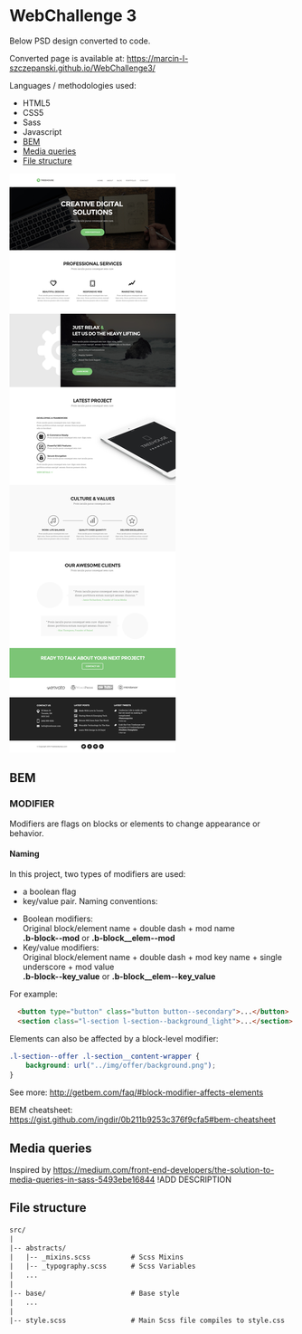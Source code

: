 # WebChallenge 3

Below PSD design converted to code.

Converted page is available at: https://marcin-l-szczepanski.github.io/WebChallenge3/

Languages / methodologies used:
* HTML5
* CSS5
* Sass
* Javascript
* [BEM](#bem)
* [Media queries](#media-queries)
* [File structure](#file-structure)

![WebChallenge3 PSD design](https://github.com/Marcin-L-Szczepanski/WebChallenge3/blob/master/resources/3.jpg)

## BEM
### MODIFIER

Modifiers are flags on blocks or elements to change appearance or behavior.

#### Naming
In this project, two types of modifiers are used:
 - a boolean flag
 - key/value pair.
Naming conventions:

  * Boolean modifiers:<br>
    Original block/element name + double dash + mod name<br>
    **.b-block--mod** or **.b-block__elem--mod**
  * Key/value modifiers:<br>
    Original block/element name + double dash + mod key name + single underscore + mod value<br>
    **.b-block--key_value** or **.b-block__elem--key_value**

For example:
```html
  <button type="button" class="button button--secondary">...</button>
  <section class="l-section l-section--background_light">...</section>
```

Elements can also be affected by a block-level modifier:
```css
.l-section--offer .l-section__content-wrapper {
    background: url("../img/offer/background.png");
}
```
See more: http://getbem.com/faq/#block-modifier-affects-elements

BEM cheatsheet: https://gist.github.com/ingdir/0b211b9253c376f9cfa5#bem-cheatsheet

## Media queries
Inspired by https://medium.com/front-end-developers/the-solution-to-media-queries-in-sass-5493ebe16844
!ADD DESCRIPTION


## File structure
```
src/
|
|-- abstracts/
|   |-- _mixins.scss          # Scss Mixins
|   |-- _typography.scss      # Scss Variables
|   ...
|
|-- base/                     # Base style
|   ...
|
|-- style.scss                # Main Scss file compiles to style.css

```